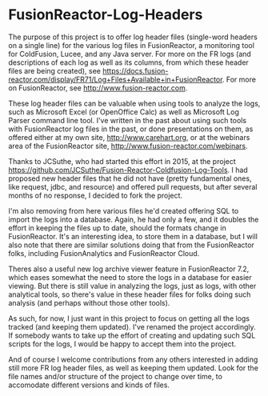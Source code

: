 # FusionReactor-Log-Headers
The purpose of this project is to offer log header files (single-word headers on a single line) for the various log files in FusionReactor, a monitoring tool for ColdFusion, Lucee, and any Java server. For more on the FR logs (and descriptions of each log as well as its columns, from which these header files are being created), see https://docs.fusion-reactor.com/display/FR71/Log+Files+Available+in+FusionReactor. For more on FusionReactor, see http://www.fusion-reactor.com.

These log header files can be valuable when using tools to analyze the logs, such as Microsoft Excel (or OpenOffice Calc) as well as Microsoft Log Parser command line tool. I've written in the past about using such tools with FusionReactor log files in the past, or done presentations on them, as offered either at my own site, http://www.carehart.org, or at the webinars area of the FusionReactor site, http://www.fusion-reactor.com/webinars.

Thanks to JCSuthe, who had started this effort in 2015, at the project https://github.com/JCSuthe/Fusion-Reactor-Coldfusion-Log-Tools. I had proposed new header files that he did not have (pretty fundamental ones, like request, jdbc, and resource) and offered pull requests, but after several months of no response, I decided to fork the project. 

I'm also removing from here various files he'd created offering SQL to import the logs into a database. Again, he had only a few, and it doubles the effort in keeping the files up to date, should the formats change in FusionReactor. It's an interesting idea, to store them in a database, but I will also note that there are similar solutions doing that from the FusionReactor folks, including FusionAnalytics and FusionReactor Cloud.

Theres also a useful new log archive viewer feature in FusionReactor 7.2, which eases somewhat the need to store the logs in a database for easier viewing. But there is still value in analyzing the logs, just as logs, with other analytical tools, so there's value in these header files for folks doing such analysis (and perhaps without those other tools).

As such, for now, I just want in this project to focus on getting all the logs tracked (and keeping them updated). I've renamed the project accordingly. If somebody wants to take up the effort of creating and updating such SQL scripts for the logs, I would be happy to accept them into the project.

And of course I welcome contributions from any others interested in adding still more FR log header files, as well as keeping them updated. Look for the file names and/or structure of the project to change over time, to accomodate different versions and kinds of files.
